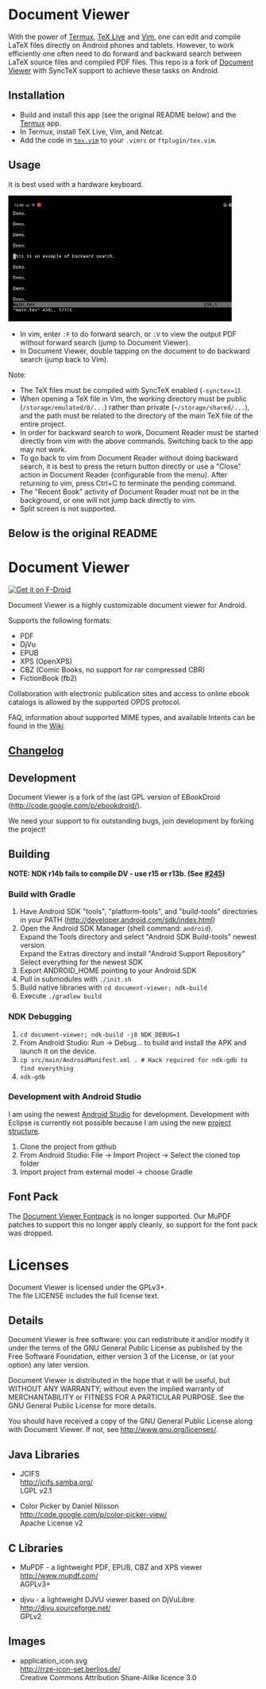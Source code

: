 # Document Viewer

With the power of [Termux](https://termux.com/), [TeX Live](https://wiki.termux.com/wiki/TeX_Live) and [Vim](https://wiki.termux.com/wiki/Text_Editors#Vim), one can edit and compile LaTeX files directly on Android phones and tablets. However, to work efficiently one often need to do forward and backward search between LaTeX source files and compiled PDF files. This repo is a fork of [Document Viewer](https://github.com/SufficientlySecure/document-viewer/) with SyncTeX support to achieve these tasks on Android.

## Installation

 - Build and install this app (see the original README below) and the [Termux](https://termux.com/) app.
 - In Termux, install TeX Live, Vim, and Netcat.
 - Add the code in [`tex.vim`](tex.vim) to your `.vimrc` or `ftplugin/tex.vim`.

## Usage

It is best used with a hardware keyboard.

![Demo gif](demo.gif?raw=true)

- In vim, enter `:F` to do forward search, or `:V` to view the output PDF without forward search (jump to Document Viewer).
- In Document Viewer, double tapping on the document to do backward search (jump back to Vim).

Note:
- The TeX files must be compiled with SyncTeX enabled (`-synctex=1`).
- When opening a TeX file in Vim, the working directory must be public (`/storage/emulated/0/...`) rather than private (`~/storage/shared/...`), and the path must be related to the directory of the main TeX file of the entire project.
- In order for backward search to work, Document Reader must be started directly from vim with the above commands. Switching back to the app may not work.
- To go back to vim from Document Reader without doing backward search, it is best to press the return button directly or use a "Close" action in Document Reader (configurable from the menu). After returning to vim, press Ctrl+C to terminate the pending command.
- The "Recent Book" activity of Document Reader must not be in the background, or one will not jump back directly to vim.
- Split screen is not supported.

## Below is the original README

# Document Viewer

[<img src="https://f-droid.org/badge/get-it-on.png"
      alt="Get it on F-Droid"
      height="80">](https://f-droid.org/app/org.sufficientlysecure.viewer)

Document Viewer is a highly customizable document viewer for Android.

Supports the following formats:
* PDF
* DjVu
* EPUB
* XPS (OpenXPS)
* CBZ (Comic Books, no support for rar compressed CBR)
* FictionBook (fb2)

Collaboration with electronic publication sites and access to online ebook catalogs is allowed by the supported OPDS protocol.

FAQ, information about supported MIME types, and available Intents can be found in the [Wiki](https://github.com/dschuermann/document-viewer/wiki).

## [Changelog](https://raw.githubusercontent.com/SufficientlySecure/document-viewer/HEAD/document-viewer/src/main/assets/about/en/changelog.wiki)

## Development

Document Viewer is a fork of the last GPL version of EBookDroid (http://code.google.com/p/ebookdroid/).

We need your support to fix outstanding bugs, join development by forking the project!

## Building

**NOTE: NDK r14b fails to compile DV - use r15 or r13b. (See [#245](https://github.com/SufficientlySecure/document-viewer/issues/245))**

### Build with Gradle

1. Have Android SDK "tools", "platform-tools", and "build-tools" directories in your PATH (http://developer.android.com/sdk/index.html)
2. Open the Android SDK Manager (shell command: ``android``).  
Expand the Tools directory and select "Android SDK Build-tools" newest version.  
Expand the Extras directory and install "Android Support Repository"  
Select everything for the newest SDK
3. Export ANDROID_HOME pointing to your Android SDK
5. Pull in submodules with ``./init.sh``
5. Build native libraries with ``cd document-viewer; ndk-build``
6. Execute ``./gradlew build``

### NDK Debugging

1. ``cd document-viewer; ndk-build -j8 NDK_DEBUG=1``
2. From Android Studio: Run -> Debug... to build and install the APK and launch it on the device. 
3. ``cp src/main/AndroidManifest.xml . # Hack required for ndk-gdb to find everything``
4. ``ndk-gdb``

### Development with Android Studio

I am using the newest [Android Studio](http://developer.android.com/sdk/installing/studio.html) for development. Development with Eclipse is currently not possible because I am using the new [project structure](http://developer.android.com/sdk/installing/studio-tips.html).

1. Clone the project from github
2. From Android Studio: File -> Import Project -> Select the cloned top folder
3. Import project from external model -> choose Gradle

## Font Pack

The [Document Viewer Fontpack](https://github.com/PrivacyApps/document-viewer-fontpack) is no longer supported. Our MuPDF patches to support this no longer apply cleanly, so support for the font pack was dropped.

# Licenses
Document Viewer is licensed under the GPLv3+.  
The file LICENSE includes the full license text.

## Details
Document Viewer is free software: you can redistribute it and/or modify
it under the terms of the GNU General Public License as published by
the Free Software Foundation, either version 3 of the License, or
(at your option) any later version.

Document Viewer is distributed in the hope that it will be useful,
but WITHOUT ANY WARRANTY; without even the implied warranty of
MERCHANTABILITY or FITNESS FOR A PARTICULAR PURPOSE.  See the
GNU General Public License for more details.

You should have received a copy of the GNU General Public License
along with Document Viewer.  If not, see <http://www.gnu.org/licenses/>.

## Java Libraries
* JCIFS  
  http://jcifs.samba.org/  
  LGPL v2.1

* Color Picker by Daniel Nilsson  
  http://code.google.com/p/color-picker-view/  
  Apache License v2

## C Libraries

* MuPDF - a lightweight PDF, EPUB, CBZ and XPS viewer   
  http://www.mupdf.com/  
  AGPLv3+

* djvu - a lightweight DJVU viewer based on DjVuLibre  
  http://djvu.sourceforge.net/  
  GPLv2
    
## Images

* application_icon.svg  
  http://rrze-icon-set.berlios.de/  
  Creative Commons Attribution Share-Alike licence 3.0
